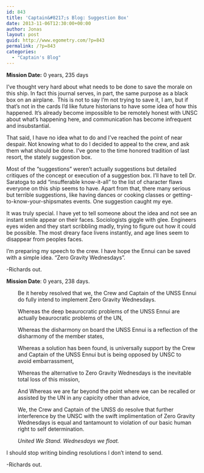 ```yaml
---
id: 843
title: 'Captain&#8217;s Blog: Suggestion Box'
date: 2013-11-06T12:30:00+00:00
author: Jonas
layout: post
guid: http://www.egometry.com/?p=843
permalink: /?p=843
categories:
  - "Captain's Blog"
---
```

**Mission Date:** 0 years, 235 days

I&#8217;ve thought very hard about what needs to be done to save the morale on this ship. In fact this journal serves, in part, the same purpose as a black box on an airplane.  This is not to say I&#8217;m not trying to save it, I am, but if that&#8217;s not in the cards I&#8217;d like future historians to have some idea of how this happened. It&#8217;s already become impossible to be remotely honest with UNSC about what&#8217;s happening here, and communication has become infrequent and insubstantial.

That said, I have no idea what to do and I&#8217;ve reached the point of near despair. Not knowing what to do I decided to appeal to the crew, and ask them what should be done. I&#8217;ve gone to the time honored tradition of last resort, the stately suggestion box.

Most of the &#8220;suggestions&#8221; weren&#8217;t actually suggestions but detailed critiques of the concept or execution of a suggestion box. I&#8217;ll have to tell Dr. Saratoga to add &#8220;insufferable know-it-all&#8221; to the list of character flaws everyone on this ship seems to have. Apart from that, there many serious but terrible suggestions, like having dances or cooking classes or getting-to-know-your-shipsmates events. One suggestion caught my eye.

It was truly special. I have yet to tell someone about the idea and not see an instant smile appear on their faces. Sociologists giggle with glee. Engineers eyes widen and they start scribbling madly, trying to figure out how it could be possible. The most dreary face livens instantly, and age lines seem to disappear from peoples faces.

I&#8217;m preparing my speech to the crew. I have hope the Ennui can be saved with a simple idea. &#8220;Zero Gravity Wednesdays&#8221;.

-Richards out.

**Mission Date**: 0 years, 238 days.

<p style="text-align: left; padding-left: 30px;">
  Be it hereby resolved that we, the Crew and Captain of the UNSS Ennui do fully intend to implement Zero Gravity Wednesdays.
</p>

<p style="text-align: left; padding-left: 30px;">
  Whereas the deep beaurocratic problems of the UNSS Ennui are actually beaurocratic problems of the UN,
</p>

<p style="text-align: left; padding-left: 30px;">
  Whereas the disharmony on board the UNSS Ennui is a reflection of the disharmony of the member states,
</p>

<p style="text-align: left; padding-left: 30px;">
  Whereas a solution has been found, is universally support by the Crew and Captain of the UNSS Ennui but is being opposed by UNSC to avoid embarrassment,
</p>

<p style="text-align: left; padding-left: 30px;">
  Whereas the alternative to Zero Gravity Wednesdays is the inevitable total loss of this mission,
</p>

<p style="text-align: left; padding-left: 30px;">
  And Whereas we are far beyond the point where we can be recalled or assisted by the UN in any capicity other than advice,
</p>

<p style="text-align: left; padding-left: 30px;">
  We, the Crew and Captain of the UNSS do resolve that further interference by the UNSC with the swift implimentation of Zero Gravity Wednesdays is equal and tantamount to violation of our basic human right to self determination.
</p>

<p style="text-align: left; padding-left: 30px;">
  <em>United We Stand. Wednesdays we float.</em>
</p>

I should stop writing binding resolutions I don&#8217;t intend to send.

-Richards out.